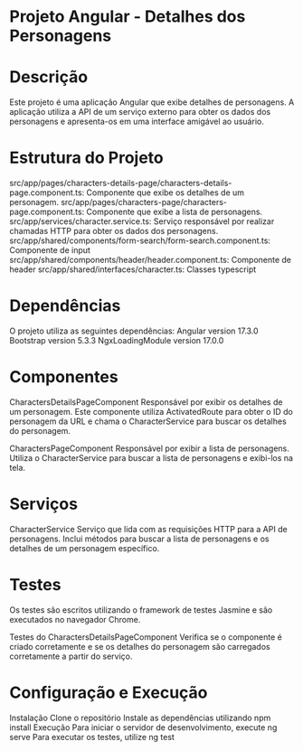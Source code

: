 # Projeto Angular - Detalhes dos Personagens

# Descrição
Este projeto é uma aplicação Angular que exibe detalhes de personagens. A aplicação utiliza a API de um serviço externo para obter os dados dos personagens e apresenta-os em uma interface amigável ao usuário.

# Estrutura do Projeto
src/app/pages/characters-details-page/characters-details-page.component.ts: Componente que exibe os detalhes de um personagem.
src/app/pages/characters-page/characters-page.component.ts: Componente que exibe a lista de personagens.
src/app/services/character.service.ts: Serviço responsável por realizar chamadas HTTP para obter os dados dos personagens.
src/app/shared/components/form-search/form-search.component.ts: Componente de input
src/app/shared/components/header/header.component.ts: Componente de header
src/app/shared/interfaces/character.ts: Classes typescript

# Dependências
O projeto utiliza as seguintes dependências:
Angular version 17.3.0
Bootstrap version 5.3.3
NgxLoadingModule version 17.0.0

# Componentes
CharactersDetailsPageComponent
Responsável por exibir os detalhes de um personagem. Este componente utiliza ActivatedRoute para obter o ID do personagem da URL e chama o CharacterService para buscar os detalhes do personagem.

CharactersPageComponent
Responsável por exibir a lista de personagens. Utiliza o CharacterService para buscar a lista de personagens e exibi-los na tela.

# Serviços
CharacterService
Serviço que lida com as requisições HTTP para a API de personagens. Inclui métodos para buscar a lista de personagens e os detalhes de um personagem específico.

# Testes
Os testes são escritos utilizando o framework de testes Jasmine e são executados no navegador Chrome.

Testes do CharactersDetailsPageComponent
Verifica se o componente é criado corretamente e se os detalhes do personagem são carregados corretamente a partir do serviço.

# Configuração e Execução
Instalação
Clone o repositório
Instale as dependências utilizando npm install
Execução
Para iniciar o servidor de desenvolvimento, execute ng serve
Para executar os testes, utilize ng test
